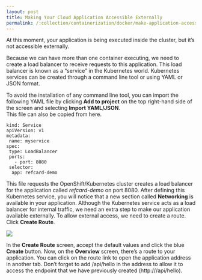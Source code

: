 ```yaml
---
layout: post
title: Making Your Cloud Application Accessible Externally
permalink: /:collection/containerization/docker/make-application-accessible-externally
---
```


At this moment, your application is being executed inside the cluster, but it’s not accessible externally.

Because we can have more than one container executing, we need to create a load balancer to receive requests to this application. This load balancer is known as a “service” in the Kubernetes world. Kubernetes services can be created through a command line tool or using YAML or JSON format.

To avoid the installation of any command line tool, you can import the following YAML file by clicking **Add to project** on the top right-hand side of the screen and selecting **Import YAML/JSON**.  
This file can also be copied from here.
```
kind: Service
apiVersion: v1
metadata:
 name: myservice
spec:
 type: LoadBalancer
 ports:
   - port: 8080 
 selector: 
  app: refcard-demo
```
This file requests the OpenShift/Kubernetes cluster creates a load balancer for the application called *refcard-demo* on port 8080. After defining this Kubernetes service, you will notice that a new section called **Networking** is available in your application. Although the Kubernetes service acts as a load balancer for internal traffic, we need an extra step to make our application available externally. To allow external access, we need to create a route. Click **Create Route**.

![]({{site.cdn}}/webservices/docker/docker-create-route.png)

In the **Create Route** screen, accept the default values and click the blue **Create** button. Now, on the **Overview** screen, there’s a route to your application. You can click on the route link to open the application address in another tab. Don’t forget to add /api/hello in the address to allow it to access the endpoint that we have previously created (http:///api/hello).

